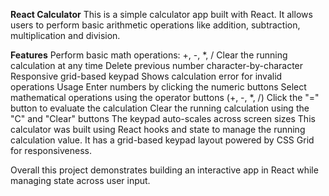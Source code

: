 **React Calculator**
This is a simple calculator app built with React. It allows users to perform basic arithmetic operations like addition, subtraction, multiplication and division.<br>

**Features**
Perform basic math operations: +, -, *, /
Clear the running calculation at any time
Delete previous number character-by-character
Responsive grid-based keypad
Shows calculation error for invalid operations
Usage
Enter numbers by clicking the numeric buttons
Select mathematical operations using the operator buttons (+, -, *, /)
Click the "=" button to evaluate the calculation
Clear the running calculation using the "C" and "Clear" buttons
The keypad auto-scales across screen sizes
This calculator was built using React hooks and state to manage the running calculation value. It has a grid-based keypad layout powered by CSS Grid for responsiveness.

Overall this project demonstrates building an interactive app in React while managing state across user input.
